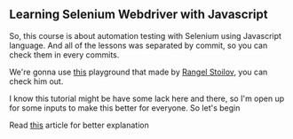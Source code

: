 ## Learning Selenium Webdriver with Javascript

So, this course is about automation testing with Selenium using Javascript language. And all of the lessons was separated by commit, so you can check them in every commits.

We're gonna use [this](https://rori4.github.io/selenium-practice/) playground that made by [Rangel Stoilov](https://www.google.com/url?sa=t&rct=j&q=&esrc=s&source=web&cd=1&cad=rja&uact=8&ved=2ahUKEwjC9Prb0fTkAhWDe30KHQFrBqgQFjAAegQIBhAB&url=https%3A%2F%2Fgithub.com%2Frori4&usg=AOvVaw3B9hC7rtrH1-jRgVA1rsKs]), you can check him out.

I know this tutorial might be have some lack here and there, so I'm open up for some inputs to make this better for everyone. So let's begin


Read [this]() article for better explanation
